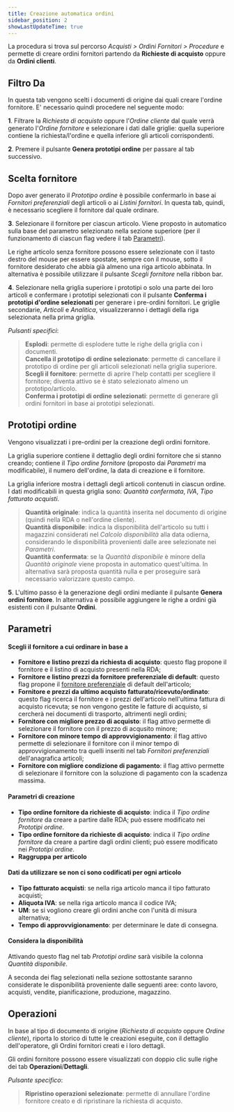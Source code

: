 ```yaml
---
title: Creazione automatica ordini
sidebar_position: 2
showLastUpdateTime: true
---
```


La procedura si trova sul percorso *Acquisti > Ordini Fornitori > Procedure* e permette di creare ordini fornitori partendo da **Richieste di acquisto** oppure da **Ordini clienti**.

## Filtro Da

In questa tab vengono scelti i documenti di origine dai quali creare l'ordine fornitore. E' necessario quindi procedere nel seguente modo:     

**1**.  Filtrare la *Richiesta di acquisto* oppure l'*Ordine cliente* dal quale verrà generato l'*Ordine fornitore* e selezionare i dati dalle griglie: quella superiore contiene la richiesta/l'ordine e quella inferiore gli articoli corrispondenti.   

**2**.  Premere il pulsante **Genera prototipi ordine** per passare al tab successivo.
 

## Scelta fornitore

Dopo aver generato il *Prototipo ordine* è possibile confermarlo in base ai *Fornitori preferenziali* degli articoli o ai *Listini fornitori*. In questa tab, quindi, è necessario scegliere il fornitore dal quale ordinare. 

**3**.  Selezionare il fornitore per ciascun articolo. Viene proposto in automatico sulla base del parametro selezionato nella sezione superiore (per il funzionamento di ciascun flag vedere il tab [Parametri](/docs/purchase/purchase-orders/procedures/create-purchase-orders-from-purchase-requests#parametri)).

Le righe articolo senza fornitore possono essere selezionate con il tasto destro del mouse per essere spostate, sempre con il mouse, sotto il fornitore desiderato che abbia già almeno una riga articolo abbinata. In alternativa è possibile utilizzare il pulsante *Scegli fornitore* nella ribbon bar.   

**4**.  Selezionare nella griglia superiore i prototipi o solo una parte dei loro articoli e confermare i prototipi selezionati con il pulsante **Conferma i prototipi d'ordine selezionati** per generare i pre-ordini fornitori. Le griglie secondarie, *Articoli* e *Analitica*, visualizzeranno i dettagli della riga selezionata nella prima griglia.

*Pulsanti specifici*:

> **Esplodi**: permette di esplodere tutte le righe della griglia con i documenti.   
> **Cancella il prototipo di ordine selezionato**: permette di cancellare il prototipo di ordine per gli articoli selezionati nella griglia superiore.   
> **Scegli il fornitore**: permette di aprire l'help contatti per scegliere il fornitore; diventa attivo se è stato selezionato almeno un prototipo/articolo.   
> **Conferma i prototipi di ordine selezionati**: permette di generare gli ordini fornitori in base ai prototipi selezionati.   


## Prototipi ordine

Vengono visualizzati i pre-ordini per la creazione degli ordini fornitore.

La griglia superiore contiene il dettaglio degli ordini fornitore che si stanno creando; contiene il *Tipo ordine fornitore* (proposto dai *Parametri* ma modificabile), il numero dell'ordine, la data di creazione e il fornitore.

La griglia inferiore mostra i dettagli degli articoli contenuti in ciascun ordine. I dati modificabili in questa griglia sono: *Quantità confermata*, *IVA*, *Tipo fatturato acquisti*.
    
> **Quantità originale**: indica la quantità inserita nel documento di origine (quindi nella RDA o nell'ordine cliente).    
> **Quantità disponibile**: indica la disponibilità dell'articolo su tutti i magazzini considerati nel *Calcolo disponibilità* alla data odierna, considerando le disponibilità provenienti dalle aree selezionate nei *Parametri*.   
> **Quantità confermata**: se la *Quantità disponibile* è minore della *Quantità originale* viene proposta in automatico quest'ultima. In alternativa sarà proposta quantità nulla e per proseguire sarà necessario valorizzare questo campo.    


**5**.  L'ultimo passo è la generazione degli ordini mediante il pulsante **Genera ordini fornitore**. In alternativa è possibile aggiungere le righe a ordini già esistenti con il pulsante **Ordini**.        


## Parametri

#### Scegli il fornitore a cui ordinare in base a

- **Fornitore e listino prezzi da richiesta di acquisto**: questo flag propone il fornitore e il listino di acquisto presenti nella RDA;      
- **Fornitore e listino prezzi da fornitore preferenziale di default**: questo flag propone il [fornitore preferenziale](/docs/erp-home/registers/items/create-new-items/item-registry/preferential-vendors) di default dell'articolo;      
- **Fornitore e prezzi da ultimo acquisto fatturato/ricevuto/ordinato**: questo flag ricerca il fornitore e i prezzi dell'articolo nell'ultima fattura di acquisto ricevuta; se non vengono gestite le fatture di acquisto, si cercherà nei documenti di trasporto, altrimenti negli ordini;     
- **Fornitore con migliore prezzo di acquisto**: il flag attivo permette di selezionare il fornitore con il prezzo di acqusito minore;    
- **Fornitore con minore tempo di approvvigionamento**: il flag attivo permette di selezionare il fornitore con il minor tempo di approvvigionamento tra quelli inseriti nel tab *Fornitori preferenziali* dell'anagrafica articoli;   
- **Fornitore con migliore condizione di pagamento**: il flag attivo permette di selezionare il fornitore con la soluzione di pagamento con la scadenza massima.

#### Parametri di creazione

- **Tipo ordine fornitore da richieste di acquisto**: indica il *Tipo ordine fornitore* da creare a partire dalle RDA; può essere modificato nei *Prototipi ordine*.    
- **Tipo ordine fornitore da richieste di acquisto**: indica il *Tipo ordine fornitore* da creare a partire dagli ordini clienti; può essere modificato nei *Prototipi ordine*.    
- **Raggruppa per articolo**

#### Dati da utilizzare se non ci sono codificati per ogni articolo

- **Tipo fatturato acquisti**: se nella riga articolo manca il tipo fatturato acquisti;    
- **Aliquota IVA**: se nella riga articolo manca il codice IVA;    
- **UM**: se si vogliono creare gli ordini anche con l'unità di misura alternativa;    
- **Tempo di approvvigionamento**: per determinare le date di consegna.   

#### Considera la disponibilità

Attivando questo flag nel tab *Prototipi ordine* sarà visibile la colonna *Quantità disponibile*. 

A seconda dei flag selezionati nella sezione sottostante saranno considerate le disponibilità proveniente dalle seguenti aree: conto lavoro, acquisti, vendite, pianificazione, produzione, magazzino.

## Operazioni

In base al tipo di documento di origine (*Richiesta di acquisto* oppure *Ordine cliente*), riporta lo storico di tutte le creazioni eseguite, con il dettaglio dell'operatore, gli Ordini fornitori creati e i loro dettagli.

Gli ordini fornitore possono essere visualizzati con doppio clic sulle righe dei tab **Operazioni**/**Dettagli**.

*Pulsante specifico*:

> **Ripristino operazioni selezionate**: permette di annullare l'ordine fornitore creato e di ripristinare la richiesta di acquisto.
